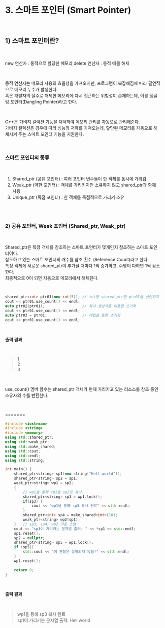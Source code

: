 # 3. 스마트 포인터 (Smart Pointer)

<br/>

## 1) 스마트 포인터란?

<br/>

new 연산자 : 동적으로 할당한 메모리 
delete 연산자 : 동적 메몰 해제

<br/>

동적 연산자는 메모리 사용의 효율성을 가져오지만, 프로그램이 복잡해짐에 따라 필연적으로 메모리 누수가 발생한다.<br/>
혹은 개발자의 실수로 해제한 메모리에 다시 접근하는 위험성이 존재하는데, 이를 댕글링 포인터(Dangling Pointer)라고 한다.<br/>

<br/>

C++은 가비지 컬렉션 기능을 채택하여 메모리 관리를 자동으로 관리해준다. <br/>
가비지 컬렉션은 경우에 따라 성능의 저하를 가져오는데, 할당된 메모리를 자동으로 해체시켜 주는 스마트 포인터 기능을 지원한다.<br/>

<br/>

### 스마트 포인터의 종류

<br/>

1. Shared_ptr (공유 포인터) : 여러 포인터 변수들이 한 객체를 동시에 가리킴 <br/> 
2. Weak_ptr (약한 포인터) : 객체를 가리키지만 소유하지 않고 shared_ptr과 함께 사용 <br/>
3. Unique_ptr (독점 포인터) : 한 객체를 독점적으로 가리켜 소유 <br/>

<br/>
<br/>

### 2) 공유 포인터, Weak 포인터 (Shared_ptr, Weak_ptr)

<br/>

Shared_ptr은 특정 객체를 참조하는 스마트 포인터가 몇개인지 참조하는 스마트 포인터이다.<br/>
참도하고 있는 스마트 포인터의 개수를 참조 횟수 (Reference Count)라고 한다. <br/>
특정 객체에 새로운 shared_ptr이 추가될 때마다 1씩 증가하고, 수명이 다하면 1씩 감소한다. <br/>
최종적으로 0이 되면 자동으로 메모리에서 해체된다. <br/>

<br/>

```c++
shared_ptr<int> ptr01(new int(5)); // int형 shared_ptr인 ptr01을 선언하고 초기화
cout << ptr01.use_count() << endl;
auto ptr02(ptr01);                 // 복사 생성자를 이용한 초기화
cout << ptr01.use_count() << endl;
auto ptr03 = ptr01;                // 대입을 통한 초기화
cout << ptr01.use_count() << endl;  
```

<br/>

__출력 결과__ 

<br/>

> 1 <br/>
> 2 <br/>
> 3 <br/>

<br/>

use_count() 멤버 함수는 shared_ptr 객체가 현재 가리키고 있는 리소스를 참조 중인 소유자의 수를 반환한다.<br/>
 
<br/>


=======





```c++
#include <iostream>
#include <string>
#include <memory>
using std::shared_ptr;
using std::weak_ptr;
using std::make_shared;
using std::cout;
using std::endl;
using std::string;

int main() {
	shared_ptr<string> sp1(new string("Hell world"));
	shared_ptr<string> sp2 = sp1;
	weak_ptr<string> wp1 = sp2;
	{
		// wp1을 통해 sp1을 sp2로 복사
		shared_ptr<string> sp3 = wp1.lock();
		if(sp3) {
			cout << "wp1을 통해 sp3 복사 완료" << std::endl;
		}
		shared_ptr<int> sp4 = make_shared<int>(10);
		weak_ptr<string> wp2(sp1);
	}	// sp3, sp4, wp2 자동 소멸
	cout << "sp1이 가리키는 문자열 출력: " << *sp1 << std::endl;
	sp1.reset();
	sp2 = nullptr;
	shared_ptr<string> sp5 = wp1.lock();
	if (sp5){
		std::cout << "이 문장은 실행되지 않음!" << std::endl;
	}
	wp1.reset();
	
	return 0;
}
```

<br/>

__출력 결과__ 

<br/>

> wp1을 통해 sp3 복사 완료 <br/>
> sp1이 가리키는 문자열 출력: Hell world <br/>

<br/>



